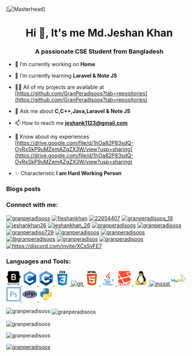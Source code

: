 [![Masterhead]([https://images.app.goo.gl/nXv8pcjhas5JeT7n7](https://drive.google.com/file/d/1-8Wh01sagZEkGcq6Rv7OpU9I_DP0zBi5/view?usp=sharing))]
<h1 align="center">Hi 👋, It's me Md.Jeshan Khan</h1>
<h3 align="center">A passionate CSE Student from Bangladesh</h3>

- 🔭 I’m currently working on **Home**

- 🌱 I’m currently learning **Laravel & Note JS**

- 👨‍💻 All of my projects are available at [https://github.com/GranPeradisoos?tab=repositories](https://github.com/GranPeradisoos?tab=repositories)

- 💬 Ask me about **C,C++,Java,Laravel & Note JS**

- 📫 How to reach me **jeshank1123@gmail.com**

- 📄 Know about my experiences [https://drive.google.com/file/d/1hOa82P83sdQ-OyRxSkP9uMZemAZgZX3W/view?usp=sharing](https://drive.google.com/file/d/1hOa82P83sdQ-OyRxSkP9uMZemAZgZX3W/view?usp=sharing)

- ✨ Characteristic **I am Hard Working Person**

### Blogs posts
<!-- BLOG-POST-LIST:START -->
<!-- BLOG-POST-LIST:END -->

<h3 align="left">Connect with me:</h3>
<p align="left">
<a href="https://dev.to/granperadisoos" target="blank"><img align="center" src="https://raw.githubusercontent.com/rahuldkjain/github-profile-readme-generator/master/src/images/icons/Social/devto.svg" alt="granperadisoos" height="30" width="40" /></a>
<a href="https://linkedin.com/in/fjeshankhan" target="blank"><img align="center" src="https://raw.githubusercontent.com/rahuldkjain/github-profile-readme-generator/master/src/images/icons/Social/linked-in-alt.svg" alt="fjeshankhan" height="30" width="40" /></a>
<a href="https://stackoverflow.com/users/22654407" target="blank"><img align="center" src="https://raw.githubusercontent.com/rahuldkjain/github-profile-readme-generator/master/src/images/icons/Social/stack-overflow.svg" alt="22654407" height="30" width="40" /></a>
<a href="https://codesandbox.com/granperadisoos_19" target="blank"><img align="center" src="https://raw.githubusercontent.com/rahuldkjain/github-profile-readme-generator/master/src/images/icons/Social/codesandbox.svg" alt="granperadisoos_19" height="30" width="40" /></a>
<a href="https://fb.com/jeshankhan26" target="blank"><img align="center" src="https://raw.githubusercontent.com/rahuldkjain/github-profile-readme-generator/master/src/images/icons/Social/facebook.svg" alt="jeshankhan26" height="30" width="40" /></a>
<a href="https://instagram.com/jeshankhan_26" target="blank"><img align="center" src="https://raw.githubusercontent.com/rahuldkjain/github-profile-readme-generator/master/src/images/icons/Social/instagram.svg" alt="jeshankhan_26" height="30" width="40" /></a>
<a href="https://dribbble.com/granperadisoos" target="blank"><img align="center" src="https://raw.githubusercontent.com/rahuldkjain/github-profile-readme-generator/master/src/images/icons/Social/dribbble.svg" alt="granperadisoos" height="30" width="40" /></a>
<a href="https://www.codechef.com/users/granperadisoos" target="blank"><img align="center" src="https://cdn.jsdelivr.net/npm/simple-icons@3.1.0/icons/codechef.svg" alt="granperadisoos" height="30" width="40" /></a>
<a href="https://www.hackerrank.com/granperadiso729" target="blank"><img align="center" src="https://raw.githubusercontent.com/rahuldkjain/github-profile-readme-generator/master/src/images/icons/Social/hackerrank.svg" alt="granperadiso729" height="30" width="40" /></a>
<a href="https://codeforces.com/profile/granperadisoos" target="blank"><img align="center" src="https://raw.githubusercontent.com/rahuldkjain/github-profile-readme-generator/master/src/images/icons/Social/codeforces.svg" alt="granperadisoos" height="30" width="40" /></a>
<a href="https://www.leetcode.com/granperadisoos" target="blank"><img align="center" src="https://raw.githubusercontent.com/rahuldkjain/github-profile-readme-generator/master/src/images/icons/Social/leet-code.svg" alt="granperadisoos" height="30" width="40" /></a>
<a href="https://www.hackerearth.com/@granperadisoos" target="blank"><img align="center" src="https://raw.githubusercontent.com/rahuldkjain/github-profile-readme-generator/master/src/images/icons/Social/hackerearth.svg" alt="@granperadisoos" height="30" width="40" /></a>
<a href="https://auth.geeksforgeeks.org/user/granperadisos" target="blank"><img align="center" src="https://raw.githubusercontent.com/rahuldkjain/github-profile-readme-generator/master/src/images/icons/Social/geeks-for-geeks.svg" alt="granperadisos" height="30" width="40" /></a>
<a href="https://www.topcoder.com/members/granperadisoos" target="blank"><img align="center" src="https://raw.githubusercontent.com/rahuldkjain/github-profile-readme-generator/master/src/images/icons/Social/topcoder.svg" alt="granperadisoos" height="30" width="40" /></a>
<a href="https://discord.gg/https://discord.com/invite/XCsSvFE7" target="blank"><img align="center" src="https://raw.githubusercontent.com/rahuldkjain/github-profile-readme-generator/master/src/images/icons/Social/discord.svg" alt="https://discord.com/invite/XCsSvFE7" height="30" width="40" /></a>
</p>

<h3 align="left">Languages and Tools:</h3>
<p align="left"> <a href="https://getbootstrap.com" target="_blank" rel="noreferrer"> <img src="https://raw.githubusercontent.com/devicons/devicon/master/icons/bootstrap/bootstrap-plain-wordmark.svg" alt="bootstrap" width="40" height="40"/> </a> <a href="https://www.cprogramming.com/" target="_blank" rel="noreferrer"> <img src="https://raw.githubusercontent.com/devicons/devicon/master/icons/c/c-original.svg" alt="c" width="40" height="40"/> </a> <a href="https://www.w3schools.com/cpp/" target="_blank" rel="noreferrer"> <img src="https://raw.githubusercontent.com/devicons/devicon/master/icons/cplusplus/cplusplus-original.svg" alt="cplusplus" width="40" height="40"/> </a> <a href="https://www.w3schools.com/css/" target="_blank" rel="noreferrer"> <img src="https://raw.githubusercontent.com/devicons/devicon/master/icons/css3/css3-original-wordmark.svg" alt="css3" width="40" height="40"/> </a> <a href="https://git-scm.com/" target="_blank" rel="noreferrer"> <img src="https://www.vectorlogo.zone/logos/git-scm/git-scm-icon.svg" alt="git" width="40" height="40"/> </a> <a href="https://www.w3.org/html/" target="_blank" rel="noreferrer"> <img src="https://raw.githubusercontent.com/devicons/devicon/master/icons/html5/html5-original-wordmark.svg" alt="html5" width="40" height="40"/> </a> <a href="https://www.java.com" target="_blank" rel="noreferrer"> <img src="https://raw.githubusercontent.com/devicons/devicon/master/icons/java/java-original.svg" alt="java" width="40" height="40"/> </a> <a href="https://laravel.com/" target="_blank" rel="noreferrer"> <img src="https://raw.githubusercontent.com/devicons/devicon/master/icons/laravel/laravel-plain-wordmark.svg" alt="laravel" width="40" height="40"/> </a> <a href="https://www.linux.org/" target="_blank" rel="noreferrer"> <img src="https://raw.githubusercontent.com/devicons/devicon/master/icons/linux/linux-original.svg" alt="linux" width="40" height="40"/> </a> <a href="https://www.microsoft.com/en-us/sql-server" target="_blank" rel="noreferrer"> <img src="https://www.svgrepo.com/show/303229/microsoft-sql-server-logo.svg" alt="mssql" width="40" height="40"/> </a> <a href="https://www.mysql.com/" target="_blank" rel="noreferrer"> <img src="https://raw.githubusercontent.com/devicons/devicon/master/icons/mysql/mysql-original-wordmark.svg" alt="mysql" width="40" height="40"/> </a> <a href="https://www.photoshop.com/en" target="_blank" rel="noreferrer"> <img src="https://raw.githubusercontent.com/devicons/devicon/master/icons/photoshop/photoshop-line.svg" alt="photoshop" width="40" height="40"/> </a> <a href="https://www.php.net" target="_blank" rel="noreferrer"> <img src="https://raw.githubusercontent.com/devicons/devicon/master/icons/php/php-original.svg" alt="php" width="40" height="40"/> </a> <a href="https://www.python.org" target="_blank" rel="noreferrer"> <img src="https://raw.githubusercontent.com/devicons/devicon/master/icons/python/python-original.svg" alt="python" width="40" height="40"/> </a> </p>

<p><img align="left" src="https://github-readme-stats.vercel.app/api/top-langs?username=granperadisoos&show_icons=true&locale=en&layout=compact" alt="granperadisoos" /></p>

<p>&nbsp;<img align="center" src="https://github-readme-stats.vercel.app/api?username=granperadisoos&show_icons=true&locale=en" alt="granperadisoos" /></p>

<p><img align="center" src="https://github-readme-streak-stats.herokuapp.com/?user=granperadisoos&" alt="granperadisoos" /></p>

<p align="left"> <img src="https://komarev.com/ghpvc/?username=granperadisoos&label=Profile%20views&color=0e75b6&style=flat" alt="granperadisoos" /> </p>

<p align="left"> <a href="https://github.com/ryo-ma/github-profile-trophy"><img src="https://github-profile-trophy.vercel.app/?username=granperadisoos" alt="granperadisoos" /></a> </p>

<p align="left"> <a href="https://twitter.com/" target="blank"><img src="https://img.shields.io/twitter/follow/?logo=twitter&style=for-the-badge" alt="" /></a> </p>

